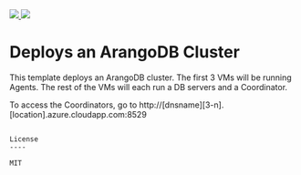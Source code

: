 <a href="https://portal.azure.com/#create/Microsoft.Template/uri/https%3A%2F%2Fraw.githubusercontent.com%2Fliupeirong%2Fazure-quickstart-templates%2Fmaster%2Farangodb-cluster%2Fazuredeploy.json" target="_blank">
    <img src="http://azuredeploy.net/deploybutton.png"/>
</a>
<a href="http://armviz.io/#/?load=https%3A%2F%2Fraw.githubusercontent.com%2Fliupeirong%2Fazure-quickstart-templates%2Fmaster%2Farangodb-cluster%2Fazuredeploy.json" target="_blank">
  <img src="http://armviz.io/visualizebutton.png"/>
</a>

# Deploys an ArangoDB Cluster

This template deploys an ArangoDB cluster. The first 3 VMs will be running Agents. The rest of the VMs will each run a DB servers and a Coordinator.

To access the Coordinators, go to http://[dnsname][3-n].[location].azure.cloudapp.com:8529

```

License
----

MIT

